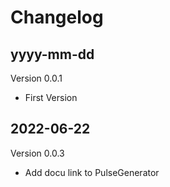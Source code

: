# Changelog

## yyyy-mm-dd
Version 0.0.1
- First Version

## 2022-06-22
Version 0.0.3
- Add docu link to PulseGenerator